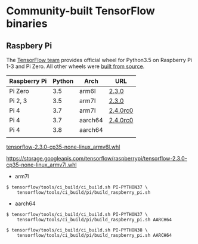 # Community-built TensorFlow binaries


## Raspbery Pi

The [TensorFlow team](https://www.tensorflow.org/install/pip) provides official wheel for Python3.5 on Raspberry Pi 1-3 and Pi Zero. All other wheels were [built from source](https://www.tensorflow.org/install/source_rpi). 


| Raspberry Pi | Python | Arch    | URL                                                                                               |
|--------------|--------|---------|---------------------------------------------------------------------------------------------------|
| Pi Zero      | 3.5    | arm6l   | [2.3.0](https://storage.googleapis.com/tensorflow/raspberrypi/tensorflow-2.3.0-cp35-none-linux_armv6l.whl) |
| Pi 2, 3      | 3.5    | arm7l   | [2.3.0](https://storage.googleapis.com/tensorflow/raspberrypi/tensorflow-2.3.0-cp35-none-linux_armv7l.whl) |
| Pi 4         | 3.7    | arm7l   | [2.4.0rc0](https://github.com/leigh-johnson/tensorflow-arm-bin/releases/download/2.4-rc0/tensorflow-2.4.0rc0-cp37-none-linux_armv7l.whl)                                                                                                  |
| Pi 4         | 3.7    | aarch64 | [2.4.0rc0](https://github.com/leigh-johnson/tensorflow-arm-bin/releases/download/2.4-rc0/tensorflow-2.4.0rc0-cp37-none-linux_aarch64.whl)                                                                                                 |
| Pi 4         | 3.8    | aarch64 |                                                                                                   |
|              |        |         |                                                                                                   |

[tensorflow-2.3.0-cp35-none-linux_armv6l.whl](https://storage.googleapis.com/tensorflow/raspberrypi/tensorflow-2.3.0-cp35-none-linux_armv6l.whl)

https://storage.googleapis.com/tensorflow/raspberrypi/tensorflow-2.3.0-cp35-none-linux_armv7l.whl



* arm7l

```
$ tensorflow/tools/ci_build/ci_build.sh PI-PYTHON37 \
    tensorflow/tools/ci_build/pi/build_raspberry_pi.sh
```

* aarch64

```
$ tensorflow/tools/ci_build/ci_build.sh PI-PYTHON37 \
    tensorflow/tools/ci_build/pi/build_raspberry_pi.sh AARCH64
```

```
$ tensorflow/tools/ci_build/ci_build.sh PI-PYTHON38 \
    tensorflow/tools/ci_build/pi/build_raspberry_pi.sh AARCH64
```
